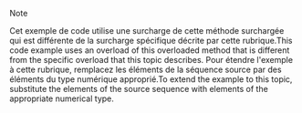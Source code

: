 > [!NOTE]
>  <span data-ttu-id="c5c48-101">Cet exemple de code utilise une surcharge de cette méthode surchargée qui est différente de la surcharge spécifique décrite par cette rubrique.</span><span class="sxs-lookup"><span data-stu-id="c5c48-101">This code example uses an overload of this overloaded method that is different from the specific overload that this topic describes.</span></span> <span data-ttu-id="c5c48-102">Pour étendre l'exemple à cette rubrique, remplacez les éléments de la séquence source par des éléments du type numérique approprié.</span><span class="sxs-lookup"><span data-stu-id="c5c48-102">To extend the example to this topic, substitute the elements of the source sequence with elements of the appropriate numerical type.</span></span>